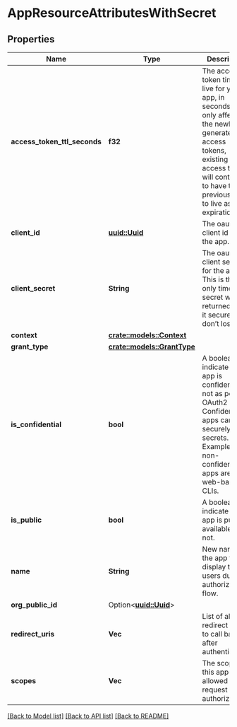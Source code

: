 # AppResourceAttributesWithSecret

## Properties

Name | Type | Description | Notes
------------ | ------------- | ------------- | -------------
**access_token_ttl_seconds** | **f32** | The access token time to live for your app, in seconds. It only affects the newly generated access tokens, existing access token will  continue to have their previous time to live as expiration. | 
**client_id** | [**uuid::Uuid**](uuid::Uuid.md) | The oauth2 client id for the app. | 
**client_secret** | **String** | The oauth2 client secret for the app. This is the only time this secret will be returned, store it securely and don’t lose it. | 
**context** | [**crate::models::Context**](Context.md) |  | 
**grant_type** | [**crate::models::GrantType**](GrantType.md) |  | 
**is_confidential** | **bool** | A boolean to indicate if an app is confidential or not as per the OAuth2 RFC. Confidential apps can securely store secrets. Examples of non-confidential apps are full web-based or CLIs. | 
**is_public** | **bool** | A boolean to indicate if an app is publicly available or not. | 
**name** | **String** | New name of the app to display to users during authorization flow. | 
**org_public_id** | Option<[**uuid::Uuid**](uuid::Uuid.md)> |  | [optional]
**redirect_uris** | **Vec<String>** | List of allowed redirect URIs to call back after authentication. | 
**scopes** | **Vec<String>** | The scopes this app is allowed to request during authorization. | 

[[Back to Model list]](../README.md#documentation-for-models) [[Back to API list]](../README.md#documentation-for-api-endpoints) [[Back to README]](../README.md)


